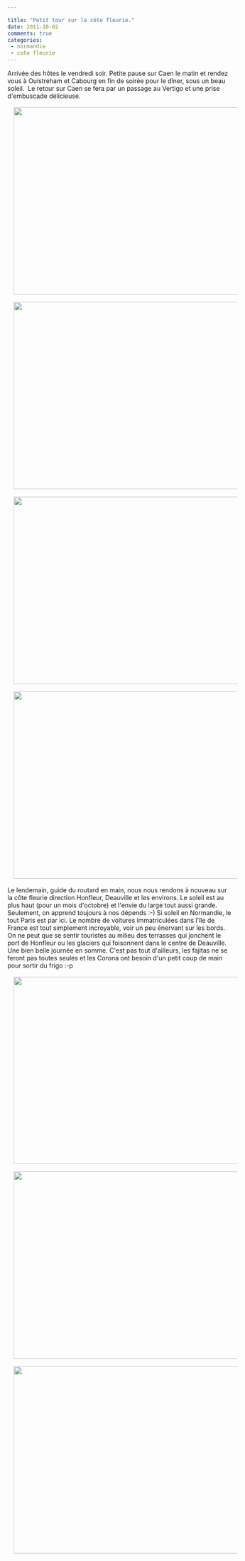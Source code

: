```yaml
---

title: "Petit tour sur la côte fleurie."
date: 2011-10-02
comments: true
categories:
 - normandie
 - cote fleurie
---
```


<div class='post'>
<div dir="ltr" style="text-align: left;" trbidi="on">Arrivée des hôtes le vendredi soir. Petite pause sur Caen le matin et rendez vous à Ouistreham et Cabourg en fin de soirée pour le dîner, sous un beau soleil. &nbsp;Le retour sur Caen se fera par un passage au Vertigo et une prise d'embuscade délicieuse.<br /><br /><div class="separator" style="clear: both; text-align: center;"><a href="http://1.bp.blogspot.com/-_cWV3XOqvi0/ToicTZKBmiI/AAAAAAAAQcM/nLSLrdX4wX0/s1600/DSC_0636" imageanchor="1" style="margin-left: 1em; margin-right: 1em;"><img border="0" height="422" src="http://1.bp.blogspot.com/-_cWV3XOqvi0/ToicTZKBmiI/AAAAAAAAQcM/nLSLrdX4wX0/s640/DSC_0636" width="640" /></a></div><br /><div class="separator" style="clear: both; text-align: center;"><a href="http://4.bp.blogspot.com/-9RSaFaf5vpE/ToicTyz12HI/AAAAAAAAQcQ/swww5kMz1-k/s1600/DSC_0637" imageanchor="1" style="margin-left: 1em; margin-right: 1em;"><img border="0" height="422" src="http://4.bp.blogspot.com/-9RSaFaf5vpE/ToicTyz12HI/AAAAAAAAQcQ/swww5kMz1-k/s640/DSC_0637" width="640" /></a></div><br /><div class="separator" style="clear: both; text-align: center;"><a href="http://1.bp.blogspot.com/-QVgrbGvLggs/ToicRl2_kbI/AAAAAAAAQcE/MjX4QCNzcDs/s1600/DSC_0634" imageanchor="1" style="margin-left: 1em; margin-right: 1em;"><img border="0" height="422" src="http://1.bp.blogspot.com/-QVgrbGvLggs/ToicRl2_kbI/AAAAAAAAQcE/MjX4QCNzcDs/s640/DSC_0634" width="640" /></a></div><br /><div class="separator" style="clear: both; text-align: center;"><a href="http://2.bp.blogspot.com/-BeZWd9swJzs/ToicYEaETRI/AAAAAAAAQco/gfzdG6PpdBE/s1600/DSC_0643" imageanchor="1" style="margin-left: 1em; margin-right: 1em;"><img border="0" height="422" src="http://2.bp.blogspot.com/-BeZWd9swJzs/ToicYEaETRI/AAAAAAAAQco/gfzdG6PpdBE/s640/DSC_0643" width="640" /></a></div><br />Le lendemain, guide du routard en main, nous nous rendons à nouveau sur la côte fleurie direction Honfleur, Deauville et les environs. Le soleil est au plus haut (pour un mois d'octobre) et l'envie du large tout aussi grande. Seulement, on apprend toujours à nos dépends :-) Si soleil en Normandie, le tout Paris est par ici. Le nombre de voitures immatriculées dans l'île de France est tout simplement incroyable, voir un peu énervant sur les bords. On ne peut que se sentir touristes au milieu des terrasses qui jonchent le port de Honfleur ou les glaciers qui foisonnent dans le centre de Deauville. Une bien belle journée en somme. C'est pas tout d'ailleurs, les fajitas ne se feront pas toutes seules et les Corona ont besoin d'un petit coup de main pour sortir du frigo :-p<br /><br /><div class="separator" style="clear: both; text-align: center;"><a href="http://2.bp.blogspot.com/-UfSCTcYnXx4/ToiceHwtYsI/AAAAAAAAQdA/2sqhlBgu8D8/s1600/DSC_0649" imageanchor="1" style="margin-left: 1em; margin-right: 1em;"><img border="0" height="422" src="http://2.bp.blogspot.com/-UfSCTcYnXx4/ToiceHwtYsI/AAAAAAAAQdA/2sqhlBgu8D8/s640/DSC_0649" width="640" /></a></div><br /><div class="separator" style="clear: both; text-align: center;"><a href="http://3.bp.blogspot.com/-ydAsbJ6cQJc/ToickgfLysI/AAAAAAAAQdU/SbGDetgcmAU/s1600/DSC_0654" imageanchor="1" style="margin-left: 1em; margin-right: 1em;"><img border="0" height="422" src="http://3.bp.blogspot.com/-ydAsbJ6cQJc/ToickgfLysI/AAAAAAAAQdU/SbGDetgcmAU/s640/DSC_0654" width="640" /></a></div><br /><div class="separator" style="clear: both; text-align: center;"><a href="http://4.bp.blogspot.com/-5W_V9O2zW2w/Toicl9DSNbI/AAAAAAAAQdY/HIg_zeI2UpE/s1600/DSC_0655" imageanchor="1" style="margin-left: 1em; margin-right: 1em;"><img border="0" height="422" src="http://4.bp.blogspot.com/-5W_V9O2zW2w/Toicl9DSNbI/AAAAAAAAQdY/HIg_zeI2UpE/s640/DSC_0655" width="640" /></a></div><br /><div class="separator" style="clear: both; text-align: center;"><br /></div><div style="text-align: center;"><br /></div></div></div>
